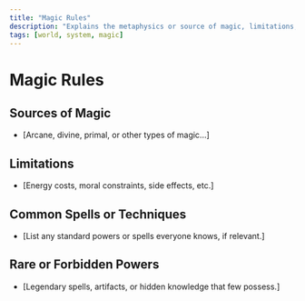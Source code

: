 ```yaml
---
title: "Magic Rules"
description: "Explains the metaphysics or source of magic, limitations, and special lore."
tags: [world, system, magic]
---
```


# Magic Rules

## Sources of Magic
- [Arcane, divine, primal, or other types of magic...]

## Limitations
- [Energy costs, moral constraints, side effects, etc.]

## Common Spells or Techniques
- [List any standard powers or spells everyone knows, if relevant.]

## Rare or Forbidden Powers
- [Legendary spells, artifacts, or hidden knowledge that few possess.]
